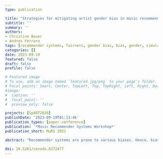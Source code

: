 ```yaml
---
type: publication

title: "Strategies for mitigating artist gender bias in music recommendation: a simulation study"
subtitle: ''
summary: ''
authors:
- Christine Bauer
- Andres Ferraro
tags: [recommender systems, fairness, gender bias, bias, gender, simulation]
categories: []
date: 2023-09-19
featured: false
draft: false
profile: false

# Featured image
# To use, add an image named `featured.jpg/png` to your page's folder.
# Focal points: Smart, Center, TopLeft, Top, TopRight, Left, Right, BottomLeft, Bottom, BottomRight.
#image:
#  caption: ''
#  focal_point: ''
#  preview_only: false

projects: [SpART2020]
publishDate: '2023-09-19T01:13:46'
publication_types: [paper-conference]
publication: '*Music Recommender Systems Workshop*'
publication_short: MuRS 2023

abstract: "Recommender systems are prone to various biases. Hence, bias mitigation approaches are needed to counteract those. In the music sector, gender imbalance is a particular topical subject. Earlier work has shown that the gender imbalance in the sector translates to the output of music recommender systems. Several works emphasize that items representing women should be given more exposure in music recommendations. In this work, we present an exploratory analysis of several bias mitigation strategies. Using a simulation approach, we explore the effects of different pre- and post-processing strategies for bias mitigation. We provide an in-depth analysis using state-of-the-art performance measures and metrics concerning gender fairness. The results indicate that the different strategies can help to mitigate gender bias in the long term in particular ways: Some strategies' render improvement in exposure of women in the top ranks; other approaches help recommending more variety of items representing women."

doi: 10.5281/zenodo.8372477
---
```

